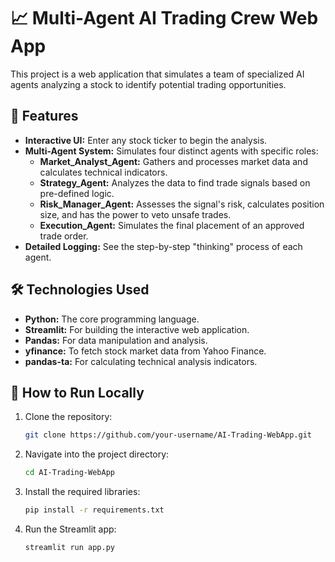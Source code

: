 # 📈 Multi-Agent AI Trading Crew Web App

This project is a web application that simulates a team of specialized AI agents analyzing a stock to identify potential trading opportunities.

## 🚀 Features

*   **Interactive UI:** Enter any stock ticker to begin the analysis.
*   **Multi-Agent System:** Simulates four distinct agents with specific roles:
    *   **Market_Analyst_Agent:** Gathers and processes market data and calculates technical indicators.
    *   **Strategy_Agent:** Analyzes the data to find trade signals based on pre-defined logic.
    *   **Risk_Manager_Agent:** Assesses the signal's risk, calculates position size, and has the power to veto unsafe trades.
    *   **Execution_Agent:** Simulates the final placement of an approved trade order.
*   **Detailed Logging:** See the step-by-step "thinking" process of each agent.

## 🛠️ Technologies Used

*   **Python:** The core programming language.
*   **Streamlit:** For building the interactive web application.
*   **Pandas:** For data manipulation and analysis.
*   **yfinance:** To fetch stock market data from Yahoo Finance.
*   **pandas-ta:** For calculating technical analysis indicators.

## 🏃 How to Run Locally

1.  Clone the repository:
    ```bash
    git clone https://github.com/your-username/AI-Trading-WebApp.git
    ```
2.  Navigate into the project directory:
    ```bash
    cd AI-Trading-WebApp
    ```
3.  Install the required libraries:
    ```bash
    pip install -r requirements.txt
    ```
4.  Run the Streamlit app:
    ```bash
    streamlit run app.py
    ```
